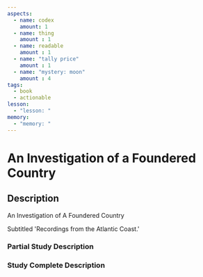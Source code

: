 ```yaml
---
aspects: 
  - name: codex
    amount: 1
  - name: thing
    amount : 1
  - name: readable
    amount : 1
  - name: "tally price"
    amount : 1
  - name: "mystery: moon"
    amount : 4
tags:
  - book
  - actionable
lesson:
  - "lesson: "
memory:
  - "memory: "
---
```


# An Investigation of a Foundered Country

## Description
An Investigation of A Foundered Country

Subtitled 'Recordings from the Atlantic Coast.'
### Partial Study Description

### Study Complete Description
